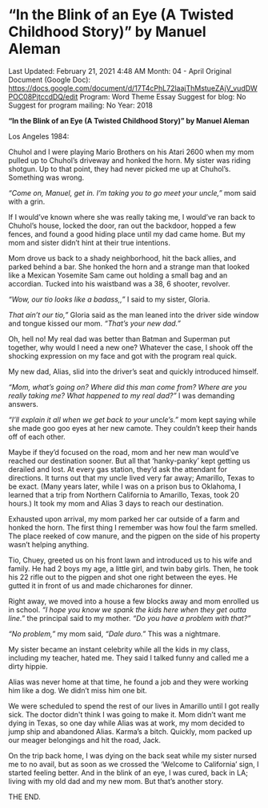 # “In the Blink of an Eye (A Twisted Childhood Story)” by Manuel Aleman

Last Updated: February 21, 2021 4:48 AM
Month: 04 - April
Original Document (Google Doc): https://docs.google.com/document/d/17T4cPhL72laajThMstueZAjV_vudDWPOC08PjtccdDQ/edit
Program: Word Theme Essay
Suggest for blog: No
Suggest for program mailing: No
Year: 2018

**“In the Blink of an Eye (A Twisted Childhood Story)” by Manuel Aleman**

Los Angeles 1984:

Chuhol and I were playing Mario Brothers on his Atari 2600 when my mom pulled up to Chuhol’s driveway and honked the horn. My sister was riding shotgun. Up to that point, they had never picked me up at Chuhol’s. Something was wrong.

*“Come on, Manuel, get in. I’m taking you to go meet your uncle,”* mom said with a grin.

If I would’ve known where she was really taking me, I would’ve ran back to Chuhol’s house, locked the door, ran out the backdoor, hopped a few fences, and found a good hiding place until my dad came home. But my mom and sister didn’t hint at their true intentions.

Mom drove us back to a shady neighborhood, hit the back allies, and parked behind a bar. She honked the horn and a strange man that looked like a Mexican Yosemite Sam came out holding a small bag and an accordian. Tucked into his waistband was a 38, 6 shooter, revolver.

*“Wow, our tio looks like a badass,,”* I said to my sister, Gloria.

*That ain’t our tio,”* Gloria said as the man leaned into the driver side window and tongue kissed our mom. *“That’s your new dad.”*

Oh, hell no! My real dad was better than Batman and Superman put together, why would I need a new one? Whatever the case, I shook off the shocking expression on my face and got with the program real quick.

My new dad, Alias, slid into the driver’s seat and quickly introduced himself.

*“Mom, what’s going on? Where did this man come from? Where are you really taking me? What happened to my real dad?”* I was demanding answers.

*“I’ll explain it all when we get back to your uncle’s.”* mom kept saying while she made goo goo eyes at her new camote. They couldn’t keep their hands off of each other.

Maybe if they’d focused on the road, mom and her new man would’ve reached our destination sooner. But all that ‘hanky-panky’ kept getting us derailed and lost. At every gas station, they’d ask the attendant for directions. It turns out that my uncle lived very far away; Amarillo, Texas to be exact. (Many years later, while I was on a prison bus to Oklahoma, I learned that a trip from Northern California to Amarillo, Texas, took 20 hours.) It took my mom and Alias 3 days to reach our destination.

Exhausted upon arrival, my mom parked her car outside of a farm and honked the horn. The first thing I remember was how foul the farm smelled. The place reeked of cow manure, and the pigpen on the side of his property wasn’t helping anything.

Tio, Chuey, greeted us on his front lawn and introduced us to his wife and family. He had 2 boys my age, a little girl, and twin baby girls. Then, he took his 22 rifle out to the pigpen and shot one right between the eyes. He gutted it in front of us and made chicharones for dinner.

Right away, we moved into a house a few blocks away and mom enrolled us in school. *“I hope you know we spank the kids here when they get outta line.”* the principal said to my mother. *“Do you have a problem with that?”*

*“No problem,”* my mom said, *“Dale duro.”* This was a nightmare.

My sister became an instant celebrity while all the kids in my class, including my teacher, hated me. They said I talked funny and called me a dirty hippie.

Alias was never home at that time, he found a job and they were working him like a dog. We didn’t miss him one bit.

We were scheduled to spend the rest of our lives in Amarillo until I got really sick. The doctor didn't think I was going to make it. Mom didn’t want me dying in Texas, so one day while Alias was at work, my mom decided to jump ship and abandoned Alias. Karma’s a bitch. Quickly, mom packed up our meager belongings and hit the road, Jack.

On the trip back home, I was dying on the back seat while my sister nursed me to no avail, but as soon as we crossed the ‘Welcome to California’ sign, I started feeling better. And in the blink of an eye, I was cured, back in LA; living with my old dad and my new mom. But that’s another story.

THE END.